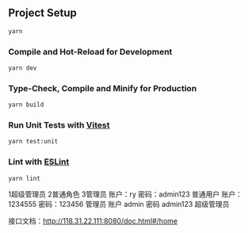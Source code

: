 

## Project Setup

```sh
yarn
```

### Compile and Hot-Reload for Development

```sh
yarn dev
```

### Type-Check, Compile and Minify for Production

```sh
yarn build
```

### Run Unit Tests with [Vitest](https://vitest.dev/)

```sh
yarn test:unit
```

### Lint with [ESLint](https://eslint.org/)

```sh
yarn lint
```
1超级管理员
2普通角色
3管理员
账户：ry 密码：admin123  普通用户
账户：1234555 密码：123456 管理员
账户 admin 密码 admin123 超级管理员

接口文档：http://118.31.22.111:8080/doc.html#/home 